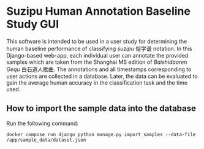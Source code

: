 # Suzipu Human Annotation Baseline Study GUI

This software is intended to be used in a user study for determining the human baseline performance of classifying *suzipu* 俗字谱 notation.
In this Django-based web-app, each individual user can annotate the provided samples which are taken from the Shanghai MS edition of *Baishidaoren Gequ* 白石道人歌曲.
The annotations and all timestamps corresponding to user actions are collected in a database. Later, the data can be evaluated to gain the average human accuracy
in the classification task and the time used.

## How to import the sample data into the database
Run the following command:

`docker compose run django python manage.py import_samples --data-file /app/sample_data/dataset.json`
